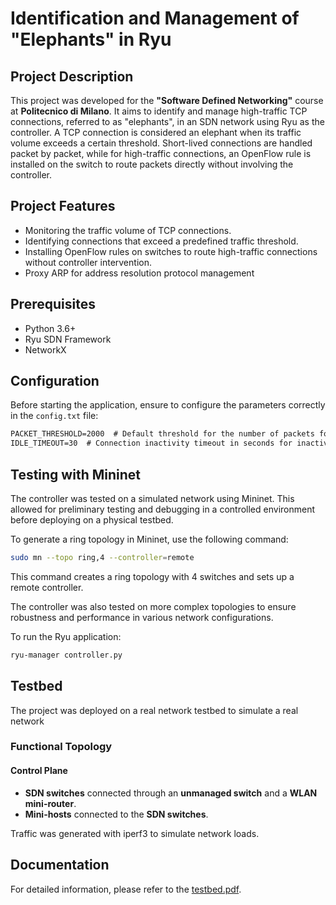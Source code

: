 # Identification and Management of "Elephants" in Ryu

## Project Description
This project was developed for the **"Software Defined Networking"** course at **Politecnico di Milano**. It aims to identify and manage high-traffic TCP connections, referred to as "elephants", in an SDN network using Ryu as the controller. A TCP connection is considered an elephant when its traffic volume exceeds a certain threshold. Short-lived connections are handled packet by packet, while for high-traffic connections, an OpenFlow rule is installed on the switch to route packets directly without involving the controller.

## Project Features
- Monitoring the traffic volume of TCP connections.
- Identifying connections that exceed a predefined traffic threshold.
- Installing OpenFlow rules on switches to route high-traffic connections without controller intervention.
- Proxy ARP for address resolution protocol management

## Prerequisites
- Python 3.6+
- Ryu SDN Framework
- NetworkX

## Configuration
Before starting the application, ensure to configure the parameters correctly in the `config.txt` file:
```txt
PACKET_THRESHOLD=2000  # Default threshold for the number of packets for an elephant
IDLE_TIMEOUT=30  # Connection inactivity timeout in seconds for inactivity connections
```
## Testing with Mininet
The controller was tested on a simulated network using Mininet. This allowed for preliminary testing and debugging in a controlled environment before deploying on a physical testbed.

To generate a ring topology in Mininet, use the following command:
```sh
sudo mn --topo ring,4 --controller=remote
```
This command creates a ring topology with 4 switches and sets up a remote controller.

The controller was also tested on more complex topologies to ensure robustness and performance in various network configurations.

To run the Ryu application:
```sh
ryu-manager controller.py
```

## Testbed
The project was deployed on a real network testbed to simulate a real network

### Functional Topology
#### Control Plane
- **SDN switches** connected through an **unmanaged switch** and a **WLAN mini-router**.
- **Mini-hosts** connected to the **SDN switches**.

Traffic was generated with iperf3 to simulate network loads.

## Documentation
For detailed information, please refer to the [testbed.pdf](testbed.pdf).
